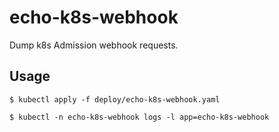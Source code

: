 # echo-k8s-webhook

Dump k8s Admission webhook requests.

## Usage

```
$ kubectl apply -f deploy/echo-k8s-webhook.yaml

$ kubectl -n echo-k8s-webhook logs -l app=echo-k8s-webhook
```
